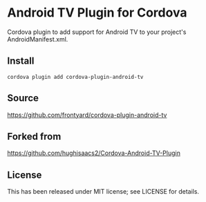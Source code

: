 Android TV Plugin for Cordova
==============================

Cordova plugin to add support for Android TV to your project's AndroidManifest.xml.

Install
-------

`cordova plugin add cordova-plugin-android-tv`

Source
------
https://github.com/frontyard/cordova-plugin-android-tv

Forked from
-----------
https://github.com/hughisaacs2/Cordova-Android-TV-Plugin

License
-------

This has been released under MIT license; see LICENSE for details.
